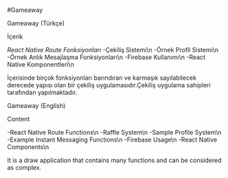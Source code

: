#Gameaway

Gameaway (Türkçe)

İçerik

*React Native Route Fonksiyonları*
-Çekiliş Sistemi\n
-Örnek Profil Sistemi\n
-Örnek Anlık Mesajlaşma Fonksiyonları\n
-Firebase Kullanımı\n
-React Native Komponentleri\n

İçerisinde birçok fonksiyonları barındıran ve karmaşık sayılabilecek derecede yapısı olan bir çekiliş uygulamasıdır.Çekiliş uygulama sahipleri tarafından yapılmaktadır.

Gameaway (English)

Content

-React Native Route Functions\n
-Raffle System\n
-Sample Profile System\n
-Example Instant Messaging Functions\n
-Firebase Usage\n
-React Native Components\n

It is a draw application that contains many functions and can be considered as complex.
